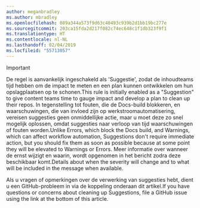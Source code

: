 ```yaml
---
author: meganbradley
ms.author: mbradley
ms.openlocfilehash: 089a344a573f9d63c40493c939b2d1bb19bc277e
ms.sourcegitcommit: 203ca15fda2d217f082c74ec648c1f1db323f9f1
ms.translationtype: HT
ms.contentlocale: nl-NL
ms.lasthandoff: 02/04/2019
ms.locfileid: "55713057"
---
```

> [!IMPORTANT]
> <span data-ttu-id="eae77-101">De regel is aanvankelijk ingeschakeld als 'Suggestie', zodat de inhoudteams tijd hebben om de impact te meten en een plan kunnen ontwikkelen om hun opslagplaatsen op te schonen.</span><span class="sxs-lookup"><span data-stu-id="eae77-101">This rule is initially enabled as a "Suggestion" to give content teams time to gauge impact and develop a plan to clean up their repos.</span></span> <span data-ttu-id="eae77-102">In tegenstelling tot fouten, die de Docs-build blokkeren, en waarschuwingen, die van invloed zijn op werkstroomautomatisering, vereisen suggesties geen onmiddellijke actie, maar u moet deze zo snel mogelijk oplossen, omdat suggesties naar verloop van tijd waarschuwingen of fouten worden.</span><span class="sxs-lookup"><span data-stu-id="eae77-102">Unlike Errors, which block the Docs build, and Warnings, which can affect workflow automation, Suggestions don't require immediate action, but you should fix them as soon as possible because at some point they will be elevated to Warnings or Errors.</span></span> <span data-ttu-id="eae77-103">Meer informatie over wanneer de ernst wijzigt en waarin, wordt opgenomen in het bericht zodra deze beschikbaar komt.</span><span class="sxs-lookup"><span data-stu-id="eae77-103">Details about when the severity will change and to what will be included in the message when available.</span></span>
>
> <span data-ttu-id="eae77-104">Als u vragen of opmerkingen over de verwerking van suggesties hebt, dient u een GitHub-probleem in via de koppeling onderaan dit artikel.</span><span class="sxs-lookup"><span data-stu-id="eae77-104">If you have questions or concerns about cleaning up Suggestions, file a GitHub issue using the link at the bottom of this article.</span></span>